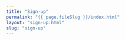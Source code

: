 ```yaml
---
title: "Sign-up"
permalink: "{{ page.fileSlug }}/index.html"
layout: "sign-up.html"
slug: "sign-up"
---
```


